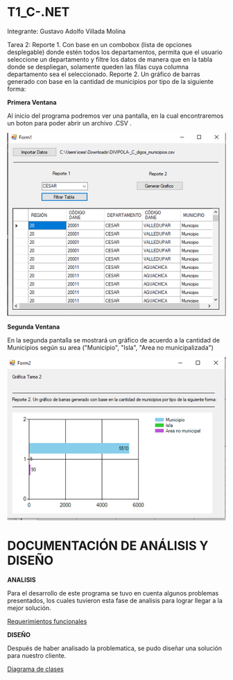 # T1_C-.NET

Integrante:
Gustavo Adolfo Villada Molina

Tarea 2:
Reporte 1. Con base en un combobox (lista de opciones desplegable) donde estén todos los departamentos, permita que el usuario seleccione un departamento y filtre los datos de manera que en la tabla donde se despliegan, solamente queden las filas cuya columna departamento sea el seleccionado.
Reporte 2. Un gráfico de barras generado con base en la cantidad de municipios por tipo de la siguiente forma:



**Primera Ventana**

Al inicio del programa podremos ver una pantalla, en la cual encontraremos un boton para poder abrir un archivo .CSV .

![Pantalla 1](https://github.com/gustavovillada1/T1_C-.NET/blob/main/readmeImages/readme1.png)

**Segunda Ventana**

 En la segunda pantalla se mostrará un gráfico de acuerdo a la cantidad de Municipios según su area ("Municipio", "Isla", "Area no municipalizada")

![Segunda Ventana](https://github.com/gustavovillada1/T1_C-.NET/blob/main/readmeImages/readme2.png)


# DOCUMENTACIÓN DE ANÁLISIS Y DISEÑO

**ANALISIS**

Para el desarrollo de este programa se tuvo en cuenta algunos problemas presentados, los cuales tuvieron esta fase de analisis para lograr llegar a la mejor solución.

[Requerimientos funcionales](https://github.com/gustavovillada1/T1_C-.NET/blob/main/readmeImages/Requerimientos%20Funcionales-convertido.pdf)



**DISEÑO**

Después de haber analisado la problematica, se pudo diseñar una solución para nuestro cliente.

[Diagrama de clases](https://github.com/gustavovillada1/T1_C-.NET/blob/main/readmeImages/Diagrama%20en%20blanco.pdf)

